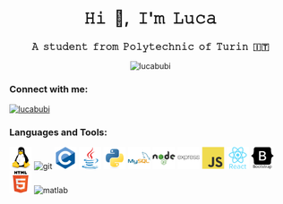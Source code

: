 <body>
  <div align="center">
    <h1>𝙷𝚒 👋, 𝙸'𝚖 𝙻𝚞𝚌𝚊</h1>
    <h3>𝙰 𝚜𝚝𝚞𝚍𝚎𝚗𝚝 𝚏𝚛𝚘𝚖 𝙿𝚘𝚕𝚢𝚝𝚎𝚌𝚑𝚗𝚒𝚌 𝚘𝚏 𝚃𝚞𝚛𝚒𝚗 🇮🇹</h3>
    <img src="https://github-readme-stats.vercel.app/api?username=lucabubi&show_icons=true&locale=en" alt="lucabubi" />
  </div>
  <div align="left">
    <h3>Connect with me:</h3>
    <p>
      <a href="https://linkedin.com/in/lucabubi" target="blank"><img src="https://raw.githubusercontent.com/rahuldkjain/github-profile-readme-generator/master/src/images/icons/Social/linked-in-alt.svg" alt="lucabubi" height="40" width="40" /></a>
    </p>
    <h3>Languages and Tools:</h3>
    <p>
      <img src="https://raw.githubusercontent.com/devicons/devicon/master/icons/linux/linux-original.svg" alt="linux" width="40" height="40" />
      <img src="https://www.vectorlogo.zone/logos/git-scm/git-scm-icon.svg" alt="git" width="40" height="40" />
      <img src="https://raw.githubusercontent.com/devicons/devicon/master/icons/c/c-original.svg" alt="c" width="40" height="40" />
      <img src="https://raw.githubusercontent.com/devicons/devicon/master/icons/java/java-original.svg" alt="java" width="40" height="40" />
      <img src="https://raw.githubusercontent.com/devicons/devicon/master/icons/python/python-original.svg" alt="python" width="40" height="40" />
      <img src="https://raw.githubusercontent.com/devicons/devicon/master/icons/mysql/mysql-original-wordmark.svg" alt="mysql" width="40" height="40" />
      <img src="https://raw.githubusercontent.com/devicons/devicon/master/icons/nodejs/nodejs-original-wordmark.svg" alt="nodejs" width="40" height="40" />
      <img src="https://raw.githubusercontent.com/devicons/devicon/master/icons/express/express-original-wordmark.svg" alt="express" width="40" height="40" />
      <img src="https://raw.githubusercontent.com/devicons/devicon/master/icons/javascript/javascript-original.svg" alt="javascript" width="40" height="40" />
      <img src="https://raw.githubusercontent.com/devicons/devicon/master/icons/react/react-original-wordmark.svg" alt="react" width="40" height="40" />
      <img src="https://raw.githubusercontent.com/devicons/devicon/master/icons/bootstrap/bootstrap-plain-wordmark.svg" alt="bootstrap" width="40" height="40" />
      <img src="https://raw.githubusercontent.com/devicons/devicon/master/icons/html5/html5-original-wordmark.svg" alt="html5" width="40" height="40" />
      <img src="https://upload.wikimedia.org/wikipedia/commons/2/21/Matlab_Logo.png" alt="matlab" width="40" height="40" />
    </p>
  </div>
</body>
<!--
   **lucabubi/lucabubi** is a ✨ _special_ ✨ repository because its `README.md` (this file) appears on your GitHub profile.
   
   Here are some ideas to get you started:
   
   - 🔭 I’m currently working on ...
   - 🌱 I’m currently learning ...
   - 👯 I’m looking to collaborate on ...
   - 🤔 I’m looking for help with ...
   - 💬 Ask me about ...
   - 📫 How to reach me: ...
   - 😄 Pronouns: ...
   - ⚡ Fun fact: ...
   -->
